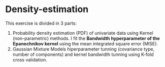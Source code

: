 # Density-estimation

This exercise is divided in 3 parts:

1. Probability density estimation (PDF) of univariate data using Kernel (non-parametric) methods. I fit the **Bandwidth hyperparameter of the Epanechnikov kernel** using the mean integrated square error (MISE).
2. Gaussian Mixture Models hiperparameter tunning (covariance type, number of components) and kernel bandwidth tunning using K-fold cross validation. 
